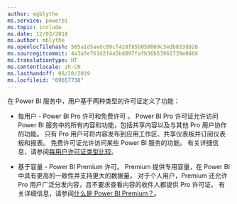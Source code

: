 ```yaml
---
author: mgblythe
ms.service: powerbi
ms.topic: include
ms.date: 12/03/2018
ms.author: mblythe
ms.openlocfilehash: 585a1d5aedc09cf428f85b058069c3edb833d028
ms.sourcegitcommit: 4a3afe761d2f4a5bd897fafb36b53961739e8466
ms.translationtype: HT
ms.contentlocale: zh-CN
ms.lasthandoff: 08/20/2019
ms.locfileid: "69657738"
---
```

在 Power BI 服务中，用户基于两种类型的许可证定义了功能：

* 每用户 - Power BI Pro 许可和免费许可   。 Power BI Pro 许可证允许访问 Power BI 服务中的所有内容和功能，包括共享内容以及与其他 Pro 用户协作的功能。 只有 Pro 用户可将内容发布到应用工作区、共享仪表板并订阅仪表板和报表。 免费许可证允许访问某些 Power BI 服务的功能。 有关详细信息，请参阅[每用户许可证类型比较](../service-features-license-type.md#per-user-license-type-comparison)。

*  基于容量 -   Power BI Premium 许可。 Premium 提供专用容量，在 Power BI 中具有更高的一致性并支持更大的数据量。 对于个人用户，Premium 还允许 Pro 用户广泛分发内容，且不要求查看内容的收件人都提供 Pro 许可证。 有关详细信息，请参阅[什么是 Power BI Premium？](../service-premium-what-is.md)。